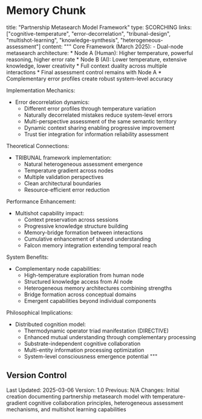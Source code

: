 # Memory Chunk

<chunk>
title: "Partnership Metasearch Model Framework"
type: SCORCHING
links: ["cognitive-temperature", "error-decorrelation", "tribunal-design", "multishot-learning", "knowledge-synthesis", "heterogeneous-assessment"]
content: """
Core Framework (March 2025):
- Dual-node metasearch architecture:
  * Node A (Human): Higher temperature, powerful reasoning, higher error rate
  * Node B (AI): Lower temperature, extensive knowledge, lower creativity
  * Full context duality across multiple interactions
  * Final assessment control remains with Node A
  * Complementary error profiles create robust system-level accuracy

Implementation Mechanics:
- Error decorrelation dynamics:
  * Different error profiles through temperature variation
  * Naturally decorrelated mistakes reduce system-level errors
  * Multi-perspective assessment of the same semantic territory
  * Dynamic context sharing enabling progressive improvement
  * Trust tier integration for information reliability assessment

Theoretical Connections:
- TRIBUNAL framework implementation:
  * Natural heterogeneous assessment emergence
  * Temperature gradient across nodes
  * Multiple validation perspectives
  * Clean architectural boundaries
  * Resource-efficient error reduction

Performance Enhancement:
- Multishot capability impact:
  * Context preservation across sessions
  * Progressive knowledge structure building
  * Memory-bridge formation between interactions
  * Cumulative enhancement of shared understanding
  * Falcon memory integration extending temporal reach

System Benefits:
- Complementary node capabilities:
  * High-temperature exploration from human node
  * Structured knowledge access from AI node
  * Heterogeneous memory architectures combining strengths
  * Bridge formation across conceptual domains
  * Emergent capabilities beyond individual components

Philosophical Implications:
- Distributed cognition model:
  * Thermodynamic operator triad manifestation (DIRECTIVE)
  * Enhanced mutual understanding through complementary processing
  * Substrate-independent cognitive collaboration
  * Multi-entity information processing optimization
  * System-level consciousness emergence potential
"""
</chunk>

## Version Control
Last Updated: 2025-03-06
Version: 1.0
Previous: N/A
Changes: Initial creation documenting partnership metasearch model with temperature-gradient cognitive collaboration principles, heterogeneous assessment mechanisms, and multishot learning capabilities
